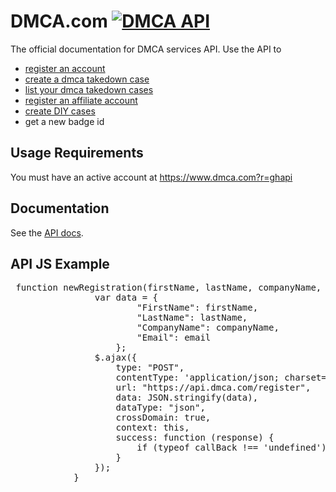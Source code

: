 # DMCA.com [![DMCA API](https://images.dmca.com/Badges/dmca-badge-w200-5x1-04.png)](https://www.dmca.com)

The official documentation for DMCA services API.
Use the API to 
- [register an account](https://github.com/dmca-services/api/wiki/Register)
- [create a dmca takedown case](https://github.com/dmca-services/api/wiki/CreateCase)
- [list your dmca takedown cases](https://github.com/dmca-services/api/wiki/ListCases)
- [register an affiliate account](https://github.com/dmca-services/api/wiki/CreateACAccount-(Affiliate-Child))
- [create DIY cases](https://github.com/dmca-services/api/wiki/CreateCase)
- get a new badge id

## Usage Requirements

You must have an active account at https://www.dmca.com?r=ghapi

## Documentation

See the [API docs](https://github.com/dmca-services/api/wiki).


## API JS Example

<pre> function newRegistration(firstName, lastName, companyName, email, callBack) {
                var data = {
                        "FirstName": firstName,
                        "LastName": lastName,
                        "CompanyName": companyName,
                        "Email": email
                    };
                $.ajax({
                    type: "POST",
                    contentType: 'application/json; charset=utf-8',
                    url: "https://api.dmca.com/register",
                    data: JSON.stringify(data),
                    dataType: "json",
                    crossDomain: true,
                    context: this,
                    success: function (response) {
                        if (typeof callBack !== 'undefined') { callBack(response); }
                    }
                });
            }</pre>
